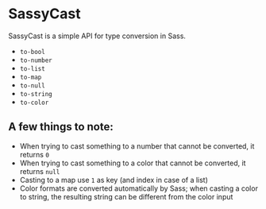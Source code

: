 SassyCast
=========

SassyCast is a simple API for type conversion in Sass.

* `to-bool`
* `to-number`
* `to-list`
* `to-map`
* `to-null`
* `to-string`
* `to-color`

## A few things to note:

* When trying to cast something to a number that cannot be converted, it returns `0`
* When trying to cast something to a color that cannot be converted, it returns `null`
* Casting to a map use `1` as key (and index in case of a list)
* Color formats are converted automatically by Sass; when casting a color to string, the resulting string can be different from the color input
